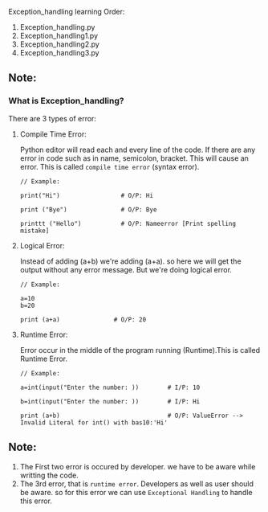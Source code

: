 Exception_handling learning Order:

1. Exception_handling.py
2. Exception_handling1.py
3. Exception_handling2.py
4. Exception_handling3.py


## Note:

### What is Exception_handling?

There are 3 types of error:

1. Compile Time Error:

    Python editor will read each and every line of the code. If there are any error in code such as in name, semicolon, bracket. This will cause an error. This is called `compile time error` (syntax error).

    ```
    // Example: 

    print("Hi")                 # O/P: Hi

    print ("Bye")               # O/P: Bye

    printtt ("Hello")           # O/P: Nameerror [Print spelling mistake]

    ```


2. Logical Error:

    Instead of adding (a+b) we're adding (a+a). so here we will get the output without any error message. But we're doing logical error.

    ```
    // Example: 

    a=10
    b=20

    print (a+a)               # O/P: 20

    ```

3. Runtime Error:

    Error occur in the middle of the program running (Runtime).This is called Runtime Error.

    ```
    // Example: 

    a=int(input("Enter the number: ))        # I/P: 10

    b=int(input("Enter the number: ))        # I/P: Hi

    print (a+b)                              # O/P: ValueError --> Invalid Literal for int() with bas10:'Hi'                         

    ```

## Note:

1. The First two error is occured by developer. we have to be aware while writting the code.
2. The 3rd error, that is `runtime error`. Developers as well as user should be aware. so for this error we can use `Exceptional Handling` to handle this error.

